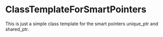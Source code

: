 # ClassTemplateForSmartPointers
This is just a simple class template for the smart pointers unique_ptr and shared_ptr.
